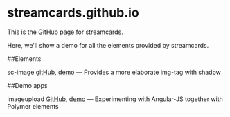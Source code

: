 streamcards.github.io
=====================

This is the GitHub page for streamcards.

Here, we'll show a demo for all the elements provided by streamcards.

##Elements

sc-image [gitHub][0], [demo][1] &mdash; Provides a more elaborate img-tag with shadow

##Demo apps

imageupload [GitHub][2], [demo][3] &mdash; Experimenting with Angular-JS together with Polymer elements


[0]: https://github.com/streamcards/sc-image
[1]: http://streamcards.github.io/sc-image/

[2]:https://github.com/streamcards/imageupload
[3]:http://streamcards.github.io/imageupload/
